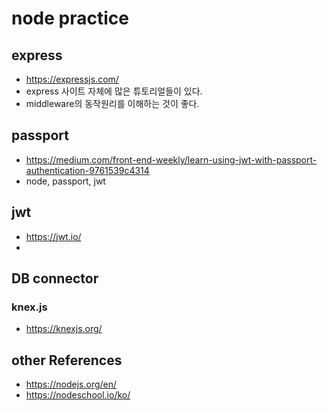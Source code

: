 # node practice

## express

- https://expressjs.com/
- express 사이트 자체에 많은 튜토리얼들이 있다.
- middleware의 동작원리를 이해하는 것이 좋다.

## passport

- https://medium.com/front-end-weekly/learn-using-jwt-with-passport-authentication-9761539c4314
- node, passport, jwt

## jwt

- https://jwt.io/ 
-

## DB connector

### knex.js

- https://knexjs.org/

## other References

- https://nodejs.org/en/
- https://nodeschool.io/ko/

